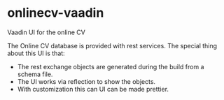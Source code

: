 # onlinecv-vaadin
Vaadin UI for the online CV

The Online CV database is provided with rest services.
The special thing about this UI is that:

* The rest exchange objects are generated during the build from a schema file.
* The UI works via reflection to show the objects. 
* With customization this can UI can be made prettier.
